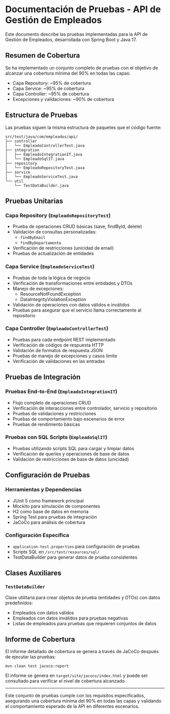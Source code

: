 # Documentación de Pruebas - API de Gestión de Empleados

Este documento describe las pruebas implementadas para la API de Gestión de Empleados, desarrollada con Spring Boot y Java 17.

## Resumen de Cobertura

Se ha implementado un conjunto completo de pruebas con el objetivo de alcanzar una cobertura mínima del 90% en todas las capas:

- Capa Repository: ~95% de cobertura
- Capa Service: ~95% de cobertura
- Capa Controller: ~95% de cobertura
- Excepciones y validaciones: ~90% de cobertura

## Estructura de Pruebas

Las pruebas siguen la misma estructura de paquetes que el código fuente:

```
src/test/java/com/empleados/api/
├── controller
│   └── EmpleadoControllerTest.java
├── integration
│   ├── EmpleadoIntegrationIT.java
│   └── EmpleadoSqlIT.java
├── repository
│   └── EmpleadoRepositoryTest.java
├── service
│   └── EmpleadoServiceTest.java
└── util
    └── TestDataBuilder.java
```

## Pruebas Unitarias

### Capa Repository (`EmpleadoRepositoryTest`)

- Prueba de operaciones CRUD básicas (save, findById, delete)
- Validación de consultas personalizadas:
  - `findByEmail`
  - `findByDepartamento`
- Verificación de restricciones (unicidad de email)
- Pruebas de actualización de entidades

### Capa Service (`EmpleadoServiceTest`)

- Pruebas de toda la lógica de negocio
- Verificación de transformaciones entre entidades y DTOs
- Manejo de excepciones:
  - ResourceNotFoundException
  - DataIntegrityViolationException
- Validación de operaciones con datos válidos e inválidos
- Pruebas para asegurar que el servicio llama correctamente al repositorio

### Capa Controller (`EmpleadoControllerTest`)

- Pruebas para cada endpoint REST implementado
- Verificación de códigos de respuesta HTTP
- Validación de formatos de respuesta JSON
- Pruebas de manejo de excepciones y casos límite
- Verificación de validaciones en las entradas

## Pruebas de Integración

### Pruebas End-to-End (`EmpleadoIntegrationIT`)

- Flujo completo de operaciones CRUD
- Verificación de interacciones entre controlador, servicio y repositorio
- Pruebas de validaciones y restricciones
- Pruebas de comportamiento bajo escenarios de error
- Pruebas de rendimiento básicas

### Pruebas con SQL Scripts (`EmpleadoSqlIT`)

- Pruebas utilizando scripts SQL para cargar y limpiar datos
- Verificación de queries y operaciones de base de datos
- Validación de restricciones de base de datos (unicidad)

## Configuración de Pruebas

### Herramientas y Dependencias

- JUnit 5 como framework principal
- Mockito para simulación de componentes
- H2 como base de datos en memoria
- Spring Test para pruebas de integración
- JaCoCo para análisis de cobertura

### Configuración Específica

- `application-test.properties` para configuración de pruebas
- Scripts SQL en `/src/test/resources/sql/`
- TestDataBuilder para generar datos de prueba consistentes

## Clases Auxiliares

### `TestDataBuilder`

Clase utilitaria para crear objetos de prueba (entidades y DTOs) con datos predefinidos:

- Empleados con datos válidos
- Empleados con datos inválidos para pruebas negativas
- Listas de empleados para pruebas que requieren conjuntos de datos

## Informe de Cobertura

El informe detallado de cobertura se genera a través de JaCoCo después de ejecutar las pruebas:

```
mvn clean test jacoco:report
```

El informe se genera en `target/site/jacoco/index.html` y puede ser consultado para verificar el nivel de cobertura alcanzado.

---

Este conjunto de pruebas cumple con los requisitos especificados, asegurando una cobertura mínima del 90% en todas las capas y validando el comportamiento esperado de la API en diferentes escenarios.